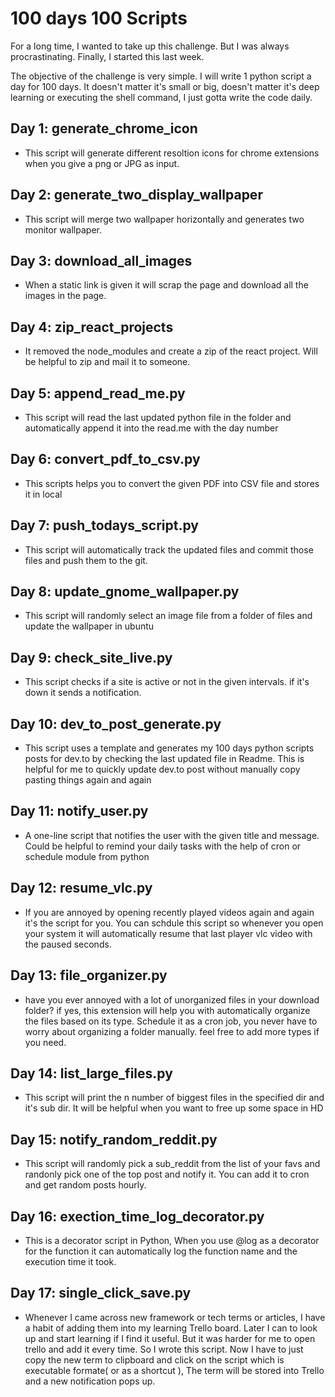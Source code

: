 # 100 days 100 Scripts

For a long time, I wanted to take up this challenge. But I was always procrastinating. Finally, I started this last week. 

The objective of the challenge is very simple. I will write 1 python script a day for 100 days. It doesn't matter it's small or big, doesn't matter it's deep learning or executing the shell command, I just gotta write the code daily. 

## Day 1:  generate_chrome_icon

- This script will generate different resoltion icons for chrome extensions when you give a png or JPG as input.

## Day 2: generate_two_display_wallpaper
- This script will merge two wallpaper horizontally and generates two monitor wallpaper.

## Day 3: download_all_images

- When a static link is given it will scrap the page and download all the images in the page.

## Day 4: zip_react_projects

- It removed the node_modules and create a zip of the react project. Will be helpful to zip and mail it to someone. 

## Day 5: append_read_me.py
- This script will read the last updated python file in the folder and automatically append it into the read.me with the day number


## Day 6: convert_pdf_to_csv.py
- This scripts helps you to convert the given PDF into CSV file and stores it in local


## Day 7: push_todays_script.py
- This script will automatically track the updated files and commit those files and push them to the git.

## Day 8: update_gnome_wallpaper.py
- This script will randomly select an image file from a folder of files and update the wallpaper in ubuntu

## Day 9: check_site_live.py
- This script checks if a site is active or not in the given intervals. if it's down it sends a notification.

## Day 10: dev_to_post_generate.py
- This script uses a template and generates my 100 days python scripts posts for dev.to by checking the last updated file in Readme. This is helpful for me to quickly update dev.to post without manually copy pasting things again and again

## Day 11: notify_user.py
- A one-line script that notifies the user with the given title and message. Could be helpful to remind your daily tasks with the help of cron or schedule module from python

## Day 12: resume_vlc.py
- If you are annoyed by opening recently played videos again and again it's the script for you. You can schdule this script so whenever you open your system it will automatically resume that last player vlc video with the paused seconds.

## Day 13: file_organizer.py
- have you ever annoyed with a lot of unorganized files in your download folder? if yes, this extension will help you with automatically organize the files based on its type. Schedule it as a cron job, you never have to worry about organizing a folder manually.   feel free to add more types if you need.

## Day 14: list_large_files.py
- This script will print the n number of biggest files in the specified dir and it's sub dir. It will be helpful when you want to free up some space in HD

## Day 15: notify_random_reddit.py
- This script will randomly pick a sub_reddit from the list of your favs and randonly pick one of the top post and notify it. You can add it to cron and get random posts hourly.

## Day 16: exection_time_log_decorator.py
- This is a decorator script in Python, When you use @log as a decorator for the function it can automatically log the function name and the execution time it took.

## Day 17: single_click_save.py
- Whenever I came across new framework or tech terms or articles, I have a habit of adding them into my learning Trello board. Later I can to look up and start learning if I find it useful. But it was harder for me to open trello and add it every time. So I wrote this script. Now I have to just copy the new term to clipboard and click on the script which is executable formate( or as a shortcut ), The term will be stored into Trello and a new notification pops up.